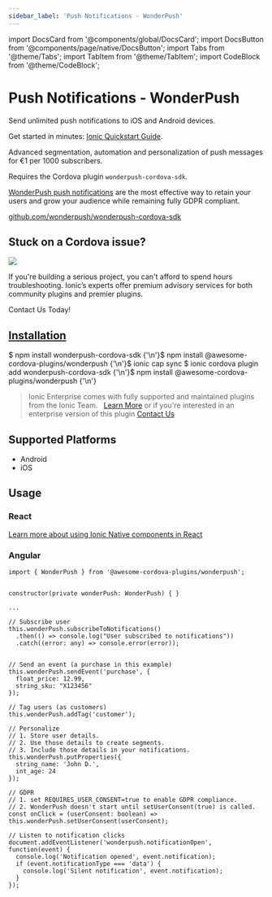```yaml
---
sidebar_label: 'Push Notifications - WonderPush'
---
```


import DocsCard from '@components/global/DocsCard';
import DocsButton from '@components/page/native/DocsButton';
import Tabs from '@theme/Tabs';
import TabItem from '@theme/TabItem';
import CodeBlock from '@theme/CodeBlock';

# Push Notifications - WonderPush

Send unlimited push notifications to iOS and Android devices.

Get started in minutes: [Ionic Quickstart Guide](https://docs.wonderpush.com/docs/ionic-quickstart).

Advanced segmentation, automation and personalization of push messages for €1 per 1000 subscribers.

Requires the Cordova plugin `wonderpush-cordova-sdk`.

[WonderPush push notifications](https://www.wonderpush.com) are the most effective way
to retain your users and grow your audience while remaining fully GDPR compliant.

<p>
  <a href="https://github.com/wonderpush/wonderpush-cordova-sdk" target="_blank" rel="noopener" className="git-link">github.com/wonderpush/wonderpush-cordova-sdk</a>
</p>

<h2>Stuck on a Cordova issue?</h2>
<DocsCard
  className="cordova-ee-card"
  header="Don't waste precious time on plugin issues."
  href="https://ionicframework.com/sales?product_of_interest=Ionic%20Native"
>
  <div>
    <img src="/docs/icons/native-cordova-bot.png" class="cordova-ee-img" />
    <p>If you're building a serious project, you can't afford to spend hours troubleshooting. Ionic’s experts offer premium advisory services for both community plugins and premier plugins.</p>
    <DocsButton className="native-ee-detail">Contact Us Today!</DocsButton>
  </div>
</DocsCard>

<h2 id="installation">
  <a href="#installation">Installation</a>
</h2>
<Tabs
  groupId="runtime"
  defaultValue="Capacitor"
  values={[
    { value: 'Capacitor', label: 'Capacitor' },
    { value: 'Cordova', label: 'Cordova' },
    { value: 'Enterprise', label: 'Enterprise' },
  ]}
>
  <TabItem value="Capacitor">
    <CodeBlock className="language-shell">
      $ npm install wonderpush-cordova-sdk {'\n'}$ npm install @awesome-cordova-plugins/wonderpush {'\n'}$ ionic cap
      sync
    </CodeBlock>
  </TabItem>
  <TabItem value="Cordova">
    <CodeBlock className="language-shell">
      $ ionic cordova plugin add wonderpush-cordova-sdk {'\n'}$ npm install @awesome-cordova-plugins/wonderpush {'\n'}
    </CodeBlock>
  </TabItem>
  <TabItem value="Enterprise">
    <blockquote>
      Ionic Enterprise comes with fully supported and maintained plugins from the Ionic Team. &nbsp;
      <a className="btn" href="https://ionic.io/docs/premier-plugins">Learn More</a> or if you're interested in an enterprise version of this plugin <a className="btn" href="https://ionicframework.com/sales?product_of_interest=Ionic%20Enterprise%20Engine">Contact Us</a>
    </blockquote>
  </TabItem>
</Tabs>

## Supported Platforms

- Android
- iOS

## Usage

### React

[Learn more about using Ionic Native components in React](../native-community.md#react)

### Angular

```tsx
import { WonderPush } from '@awesome-cordova-plugins/wonderpush';


constructor(private wonderPush: WonderPush) { }

...

// Subscribe user
this.wonderPush.subscribeToNotifications()
  .then(() => console.log("User subscribed to notifications"))
  .catch((error: any) => console.error(error));


// Send an event (a purchase in this example)
this.wonderPush.sendEvent('purchase', {
  float_price: 12.99,
  string_sku: "X123456"
});

// Tag users (as customers)
this.wonderPush.addTag('customer');

// Personalize
// 1. Store user details.
// 2. Use those details to create segments.
// 3. Include those details in your notifications.
this.wonderPush.putProperties({
  string_name: 'John D.',
  int_age: 24
});

// GDPR
// 1. set REQUIRES_USER_CONSENT=true to enable GDPR compliance.
// 2. WonderPush doesn't start until setUserConsent(true) is called.
const onClick = (userConsent: boolean) => this.wonderPush.setUserConsent(userConsent);

// Listen to notification clicks
document.addEventListener('wonderpush.notificationOpen', function(event) {
  console.log('Notification opened', event.notification);
  if (event.notificationType === 'data') {
    console.log('Silent notification', event.notification);
  }
});
```

